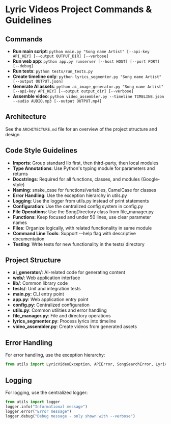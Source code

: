 # Lyric Videos Project Commands & Guidelines

## Commands
- **Run main script**: `python main.py "Song name Artist" [--api-key API_KEY] [--output OUTPUT_DIR] [--verbose]`
- **Run web app**: `python app.py runserver [--host HOST] [--port PORT] [--debug]`
- **Run tests**: `python tests/run_tests.py`
- **Create timeline only**: `python lyrics_segmenter.py "Song name Artist" [--output OUTPUT.json]`
- **Generate AI assets**: `python ai_image_generator.py "Song name Artist" [--api-key API_KEY] [--output output_dir] [--verbose]`
- **Assemble video**: `python video_assembler.py --timeline TIMELINE.json --audio AUDIO.mp3 [--output OUTPUT.mp4]`

## Architecture
See the `ARCHITECTURE.md` file for an overview of the project structure and design.

## Code Style Guidelines
- **Imports**: Group standard lib first, then third-party, then local modules
- **Type Annotations**: Use Python's typing module for parameters and returns
- **Docstrings**: Required for all functions, classes, and modules (Google-style)
- **Naming**: snake_case for functions/variables, CamelCase for classes
- **Error Handling**: Use the exception hierarchy in utils.py
- **Logging**: Use the logger from utils.py instead of print statements
- **Configuration**: Use the centralized config system in config.py
- **File Operations**: Use the SongDirectory class from file_manager.py
- **Functions**: Keep focused and under 50 lines, use clear parameter names
- **Files**: Organize logically, with related functionality in same module
- **Command Line Tools**: Support --help flag with descriptive documentation
- **Testing**: Write tests for new functionality in the tests/ directory

## Project Structure
- **ai_generator/**: AI-related code for generating content
- **web/**: Web application interface
- **lib/**: Common library code
- **tests/**: Unit and integration tests
- **main.py**: CLI entry point
- **app.py**: Web application entry point
- **config.py**: Centralized configuration
- **utils.py**: Common utilities and error handling
- **file_manager.py**: File and directory operations
- **lyrics_segmenter.py**: Process lyrics into timeline
- **video_assembler.py**: Create videos from generated assets

## Error Handling
For error handling, use the exception hierarchy:
```python
from utils import LyricVideoException, APIError, SongSearchError, LyricsError, VideoAssemblyError
```

## Logging
For logging, use the centralized logger:
```python
from utils import logger
logger.info("Informational message")
logger.error("Error message")
logger.debug("Debug message - only shown with --verbose")
```